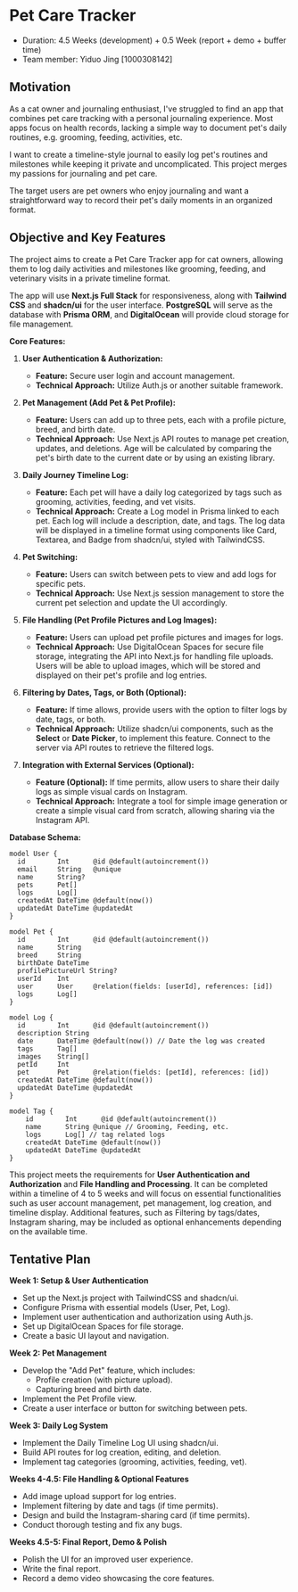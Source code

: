 # Pet Care Tracker

* Duration: 4.5 Weeks (development) + 0.5 Week (report + demo + buffer time)
* Team member: Yiduo Jing [1000308142]

## Motivation
As a cat owner and journaling enthusiast, I've struggled to find an app that combines pet care tracking with a personal journaling experience. Most apps focus on health records, lacking a simple way to document pet's daily routines, e.g. grooming, feeding, activities, etc.

I want to create a timeline-style journal to easily log pet's routines and milestones while keeping it private and uncomplicated. This project merges my passions for journaling and pet care.

The target users are pet owners who enjoy journaling and want a straightforward way to record their pet's daily moments in an organized format.


## Objective and Key Features
The project aims to create a Pet Care Tracker app for cat owners, allowing them to log daily activities and milestones like grooming, feeding, and veterinary visits in a private timeline format.

The app will use **Next.js Full Stack** for responsiveness, along with **Tailwind CSS** and **shadcn/ui** for the user interface. **PostgreSQL** will serve as the database with **Prisma ORM**, and **DigitalOcean** will provide cloud storage for file management.

**Core Features:**

1. **User Authentication & Authorization:**
   - **Feature:** Secure user login and account management.
   - **Technical Approach:** Utilize Auth.js or another suitable framework.

2. **Pet Management (Add Pet & Pet Profile):**
   - **Feature:** Users can add up to three pets, each with a profile picture, breed, and birth date.
   - **Technical Approach:** Use Next.js API routes to manage pet creation, updates, and deletions. Age will be calculated by comparing the pet's birth date to the current date or by using an existing library.

3. **Daily Journey Timeline Log:**
   - **Feature:** Each pet will have a daily log categorized by tags such as grooming, activities, feeding, and vet visits.
   - **Technical Approach:** Create a Log model in Prisma linked to each pet. Each log will include a description, date, and tags. The log data will be displayed in a timeline format using components like Card, Textarea, and Badge from shadcn/ui, styled with TailwindCSS.

4. **Pet Switching:**
   - **Feature:** Users can switch between pets to view and add logs for specific pets.
   - **Technical Approach:** Use Next.js session management to store the current pet selection and update the UI accordingly.

5. **File Handling (Pet Profile Pictures and Log Images):**
   - **Feature:** Users can upload pet profile pictures and images for logs.
   - **Technical Approach:** Use DigitalOcean Spaces for secure file storage, integrating the API into Next.js for handling file uploads. Users will be able to upload images, which will be stored and displayed on their pet's profile and log entries.

6. **Filtering by Dates, Tags, or Both (Optional):**  
   - **Feature:** If time allows, provide users with the option to filter logs by date, tags, or both.
   - **Technical Approach:** Utilize shadcn/ui components, such as the **Select** or **Date Picker**, to implement this feature. Connect to the server via API routes to retrieve the filtered logs.

7. **Integration with External Services (Optional):**
   - **Feature (Optional):** If time permits, allow users to share their daily logs as simple visual cards on Instagram.
   - **Technical Approach:** Integrate a tool for simple image generation or create a simple visual card from scratch, allowing sharing via the Instagram API.

**Database Schema:**
```
model User {
  id        Int      @id @default(autoincrement())
  email     String   @unique
  name      String?
  pets      Pet[]
  logs      Log[]
  createdAt DateTime @default(now())
  updatedAt DateTime @updatedAt
}

model Pet {
  id        Int      @id @default(autoincrement())
  name      String
  breed     String
  birthDate DateTime
  profilePictureUrl String?
  userId    Int
  user      User     @relation(fields: [userId], references: [id])
  logs      Log[]
}

model Log {
  id        Int      @id @default(autoincrement())
  description String
  date      DateTime @default(now()) // Date the log was created
  tags      Tag[]
  images    String[]
  petId     Int
  pet       Pet      @relation(fields: [petId], references: [id])
  createdAt DateTime @default(now())
  updatedAt DateTime @updatedAt
}

model Tag {
    id        Int      @id @default(autoincrement())
    name      String @unique // Grooming, Feeding, etc.
    logs      Log[] // tag related logs
    createdAt DateTime @default(now())
    updatedAt DateTime @updatedAt
}

```

This project meets the requirements for **User Authentication and Authorization** and **File Handling and Processing**. It can be completed within a timeline of 4 to 5 weeks and will focus on essential functionalities such as user account management, pet management, log creation, and timeline display. Additional features, such as Filtering by tags/dates, Instagram sharing, may be included as optional enhancements depending on the available time.

## Tentative Plan
**Week 1: Setup & User Authentication**
- Set up the Next.js project with TailwindCSS and shadcn/ui.
- Configure Prisma with essential models (User, Pet, Log).
- Implement user authentication and authorization using Auth.js.
- Set up DigitalOcean Spaces for file storage.
- Create a basic UI layout and navigation.

**Week 2: Pet Management**
- Develop the "Add Pet" feature, which includes:
  - Profile creation (with picture upload).
  - Capturing breed and birth date.
- Implement the Pet Profile view.
- Create a user interface or button for switching between pets.

**Week 3: Daily Log System**
- Implement the Daily Timeline Log UI using shadcn/ui.
- Build API routes for log creation, editing, and deletion.
- Implement tag categories (grooming, activities, feeding, vet).

**Weeks 4-4.5: File Handling & Optional Features**
- Add image upload support for log entries.
- Implement filtering by date and tags (if time permits).
- Design and build the Instagram-sharing card (if time permits).
- Conduct thorough testing and fix any bugs.

**Weeks 4.5-5: Final Report, Demo & Polish**
- Polish the UI for an improved user experience.
- Write the final report.
- Record a demo video showcasing the core features.